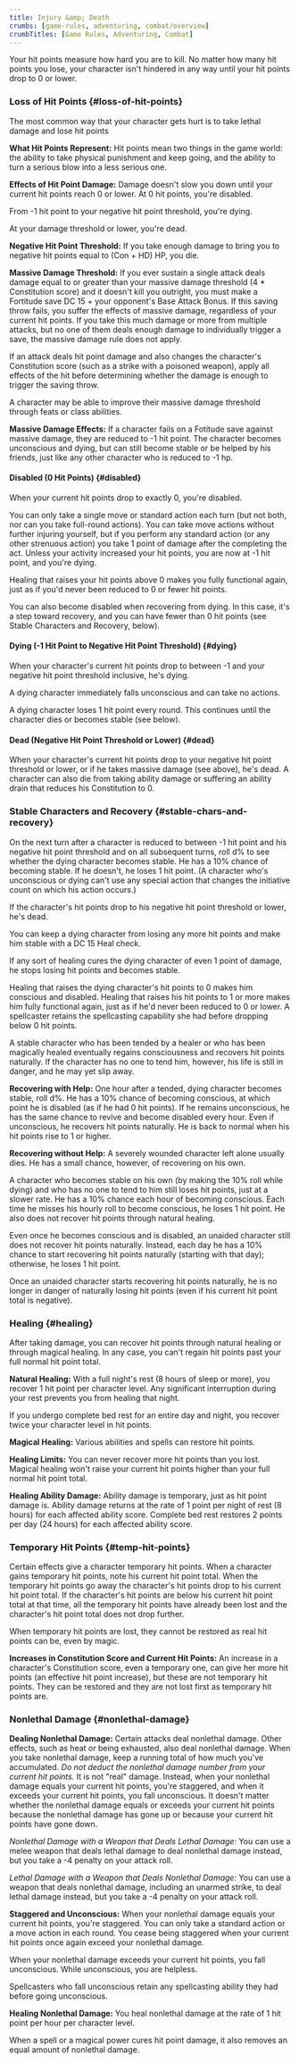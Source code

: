 ```yaml
---
title: Injury &amp; Death
crumbs: [game-rules, adventuring, combat/overview]
crumbTitles: [Game Rules, Adventuring, Combat]
---
```


Your hit points measure how hard you are to kill. No matter how many hit points you lose, your character isn't hindered in any way until your hit points drop to 0 or lower.

### Loss of Hit Points {#loss-of-hit-points}

The most common way that your character gets hurt is to take lethal damage and lose hit points

**What Hit Points Represent:** Hit points mean two things in the game world: the ability to take physical punishment and keep going, and the ability to turn a serious blow into a less serious one.

**Effects of Hit Point Damage:** Damage doesn't slow you down until your current hit points reach 0 or lower. At 0 hit points, you're disabled.

From -1 hit point to your negative hit point threshold, you're dying.

At your damage threshold or lower, you're dead.

**Negative Hit Point Threshold:** If you take enough damage to bring you to negative hit points equal to (Con + HD) HP, you die.

**Massive Damage Threshold:** If you ever sustain a single attack deals damage equal to or greater than your massive damage threshold (4 * Constitution score) and it doesn't kill you outright, you must make a Fortitude save DC 15 + your opponent's Base Attack Bonus. If this saving throw fails, you suffer the effects of massive damage, regardless of your current hit points. If you take this much damage or more from multiple attacks, but no one of them deals enough damage to individually trigger a save, the massive damage rule does not apply.

If an attack deals hit point damage and also changes the character's Constitution score (such as a strike with a poisoned weapon), apply all effects of the hit before determining whether the damage is enough to trigger the saving throw.

A character may be able to improve their massive damage threshold through feats or class abilities.

**Massive Damage Effects:** If a character fails on a Fotitude save against massive damage, they are reduced to -1 hit point. The character becomes unconscious and dying, but can still become stable or be helped by his friends, just like any other character who is reduced to -1 hp.

#### Disabled (0 Hit Points) {#disabled}

When your current hit points drop to exactly 0, you're disabled.

You can only take a single move or standard action each turn (but not both, nor can you take full-round actions). You can take move actions without further injuring yourself, but if you perform any standard action (or any other strenuous action) you take 1 point of damage after the completing the act. Unless your activity increased your hit points, you are now at -1 hit point, and you're dying.

Healing that raises your hit points above 0 makes you fully functional again, just as if you'd never been reduced to 0 or fewer hit points.

You can also become disabled when recovering from dying. In this case, it's a step toward recovery, and you can have fewer than 0 hit points (see Stable Characters and Recovery, below).

#### Dying (-1 Hit Point to Negative Hit Point Threshold) {#dying}

When your character's current hit points drop to between -1 and your negative hit point threshold inclusive, he's dying.

A dying character immediately falls unconscious and can take no actions.

A dying character loses 1 hit point every round. This continues until the character dies or becomes stable (see below).

#### Dead (Negative Hit Point Threshold or Lower) {#dead}

When your character's current hit points drop to your negative hit point threshold or lower, or if he takes massive damage (see above), he's dead. A character can also die from taking ability damage or suffering an ability drain that reduces his Constitution to 0.

### Stable Characters and Recovery {#stable-chars-and-recovery}

On the next turn after a character is reduced to between -1 hit point and his negative hit point threshold and on all subsequent turns, roll d% to see whether the dying character becomes stable. He has a 10% chance of becoming stable. If he doesn't, he loses 1 hit point. (A character who's unconscious or dying can't use any special action that changes the initiative count on which his action occurs.)

If the character's hit points drop to his negative hit point threshold or lower, he's dead.

You can keep a dying character from losing any more hit points and make him stable with a DC 15 Heal check.

If any sort of healing cures the dying character of even 1 point of damage, he stops losing hit points and becomes stable.

Healing that raises the dying character's hit points to 0 makes him conscious and disabled. Healing that raises his hit points to 1 or more makes him fully functional again, just as if he'd never been reduced to 0 or lower. A spellcaster retains the spellcasting capability she had before dropping below 0 hit points.

A stable character who has been tended by a healer or who has been magically healed eventually regains consciousness and recovers hit points naturally. If the character has no one to tend him, however, his life is still in danger, and he may yet slip away.

**Recovering with Help:** One hour after a tended, dying character becomes stable, roll d%. He has a 10% chance of becoming conscious, at which point he is disabled (as if he had 0 hit points). If he remains unconscious, he has the same chance to revive and become disabled every hour. Even if unconscious, he recovers hit points naturally. He is back to normal when his hit points rise to 1 or higher.

**Recovering without Help:** A severely wounded character left alone usually dies. He has a small chance, however, of recovering on his own.

A character who becomes stable on his own (by making the 10% roll while dying) and who has no one to tend to him still loses hit points, just at a slower rate. He has a 10% chance each hour of becoming conscious. Each time he misses his hourly roll to become conscious, he loses 1 hit point. He also does not recover hit points through natural healing.

Even once he becomes conscious and is disabled, an unaided character still does not recover hit points naturally. Instead, each day he has a 10% chance to start recovering hit points naturally (starting with that day); otherwise, he loses 1 hit point.

Once an unaided character starts recovering hit points naturally, he is no longer in danger of naturally losing hit points (even if his current hit point total is negative).

### Healing {#healing}

After taking damage, you can recover hit points through natural healing or through magical healing. In any case, you can't regain hit points past your full normal hit point total.

**Natural Healing:** With a full night's rest (8 hours of sleep or more), you recover 1 hit point per character level. Any significant interruption during your rest prevents you from healing that night.

If you undergo complete bed rest for an entire day and night, you recover twice your character level in hit points.

**Magical Healing:** Various abilities and spells can restore hit points.

**Healing Limits:** You can never recover more hit points than you lost. Magical healing won't raise your current hit points higher than your full normal hit point total.

**Healing Ability Damage:** Ability damage is temporary, just as hit point damage is. Ability damage returns at the rate of 1 point per night of rest (8 hours) for each affected ability score. Complete bed rest restores 2 points per day (24 hours) for each affected ability score.

### Temporary Hit Points {#temp-hit-points}

Certain effects give a character temporary hit points. When a character gains temporary hit points, note his current hit point total. When the temporary hit points go away the character's hit points drop to his current hit point total. If the character's hit points are below his current hit point total at that time, all the temporary hit points have already been lost and the character's hit point total does not drop further.

When temporary hit points are lost, they cannot be restored as real hit points can be, even by magic.

**Increases in Constitution Score and Current Hit Points:** An increase in a character's Constitution score, even a temporary one, can give her more hit points (an effective hit point increase), but these are not temporary hit points. They can be restored and they are not lost first as temporary hit points are.

### Nonlethal Damage {#nonlethal-damage}

**Dealing Nonlethal Damage:** Certain attacks deal nonlethal damage. Other effects, such as heat or being exhausted, also deal nonlethal damage. When you take nonlethal damage, keep a running total of how much you've accumulated. _Do not deduct the nonlethal damage number from your current hit points._ It is not "real" damage. Instead, when your nonlethal damage equals your current hit points, you're staggered, and when it exceeds your current hit points, you fall unconscious. It doesn't matter whether the nonlethal damage equals or exceeds your current hit points because the nonlethal damage has gone up or because your current hit points have gone down.

_Nonlethal Damage with a Weapon that Deals Lethal Damage:_ You can use a melee weapon that deals lethal damage to deal nonlethal damage instead, but you take a -4 penalty on your attack roll.

_Lethal Damage with a Weapon that Deals Nonlethal Damage:_ You can use a weapon that deals nonlethal damage, including an unarmed strike, to deal lethal damage instead, but you take a -4 penalty on your attack roll.

**Staggered and Unconscious:** When your nonlethal damage equals your current hit points, you're staggered. You can only take a standard action or a move action in each round. You cease being staggered when your current hit points once again exceed your nonlethal damage.

When your nonlethal damage exceeds your current hit points, you fall unconscious. While unconscious, you are helpless.

Spellcasters who fall unconscious retain any spellcasting ability they had before going unconscious.

**Healing Nonlethal Damage:** You heal nonlethal damage at the rate of 1 hit point per hour per character level.

When a spell or a magical power cures hit point damage, it also removes an equal amount of nonlethal damage.

